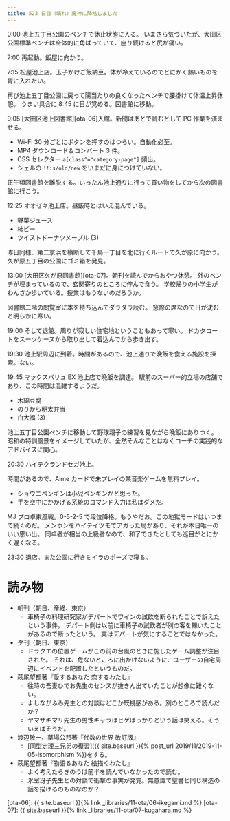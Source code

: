 ```yaml
---
title: 523 日目（晴れ）魔神に降格しました
---
```


0:00 池上五丁目公園のベンチで休止状態に入る。
いまさら気づいたが、大田区公園標準ベンチは全体的に角ばっていて、座り続けると尻が痛い。

7:00 再起動。飯屋に向かう。

7:15 松屋池上店。玉子かけご飯納豆。体が冷えているのでとにかく熱いものを胃に入れたい。

再び池上五丁目公園に戻って陽当たりの良くなったベンチで腰掛けて体温上昇休憩。
うまい具合に 8:45 に目が覚める。図書館に移動。

9:05 [大田区池上図書館][ota-06]入館。新聞はあとで読むとして PC 作業を済ませる。

* Wi-Fi 30 分ごとにボタンを押すのはつらい。自動化必至。
* MP4 ダウンロード＆コンバート 3 件。
* CSS セレクター `a[class^="category-page"]` 頻出。
* シェルの `!!:s/old/new` をいまだに身につけていない。

正午頃図書館を離脱する。いったん池上通りに行って買い物をしてから次の図書館に行こう。

12:25 オオゼキ池上店。昼飯時とはいえ混んでいる。

* 野菜ジュース
* 柿ピー
* ツイストドーナツメープル (3)

昨日同様、第二京浜を横断して千鳥一丁目を北に行くルートで久が原に向かう。
久が原五丁目の公園にゴミ箱を発見。

13:00 [大田区久が原図書館][ota-07]。朝刊を読んでからおやつ休憩。
外のベンチが埋まっているので、玄関寄りのところに佇んで食う。
学校帰りの小学生がわんさか歩いている。授業はもうないのだろうか。

図書館二階の閲覧室に本を持ち込んでダラダラ読む。
窓際の席なので日が沈むと明らかに寒い。

19:00 そして退館。周りが寂しい住宅地ということもあって寒い。
ドカタコートをスーツケースから取り出して着込んでから歩き出す。

19:30 池上駅周辺に到着。時間があるので、池上通りで晩飯を食える施設を探索。ない。

19:45 マックスバリュ EX 池上店で晩飯を調達。
駅前のスーパー的立場の店舗であり、この時間は混雑するようだ。

* 木綿豆腐
* のりから明太弁当
* 白大福 (3)

池上五丁目公園ベンチに移動して野球親子の練習を見ながら晩飯にありつく。
昭和の特訓風景をイメージしていたが、全然そんなことはなくコーチの実践的なアドバイスに関心。

20:30 ハイテクランドセガ池上。

時間があるので、Aime カードで未プレイの某音楽ゲームを無料プレイ。

* ショウニペンギンは小児ペンギンかと思った。
* 手を空中にかかげる系統のコマンド入力は私はダメだ。

MJ プロ卓東風戦。0-5-2-5 で段位降格。もうやだお。この地獄モードはいつまで続くのだ。
メンホンをハイテイツモでアガった局があり、それが本日唯一のいい思い出。
同卓者が相当の上級者なので、和了できたとしても巡目がとにかく遅くなる。

23:30 退店。また公園に行きミイラのポーズで寝る。

# 読み物

* 朝刊（朝日、産経、東京）
  * 車椅子の料理研究家がデパートでワインの試飲を断られたことで訴えたという事件。
    デパート側は以前に車椅子の試飲者が別の客を轢いたことがあるので断ったという。
    実はデパートが気にすることではなかった。
* 夕刊（朝日、東京）
  * ドラクエの位置ゲームがこの前の台風のときに施したゲーム調整が注目された。
    それは、危ないところに出かけないように、ユーザーの自宅周辺にイベントを配置したというものだ。
* 萩尾望都著『愛するあなた 恋するわたし』
  * 往時の吾妻ひでお先生のセンスが抜きん出ていたことが想像に難くない。
  * よしながふみ先生との対談はどこか既視感がある。別のところで読んだか？
  * ヤマザキマリ先生の男性キャラはヒゲばっかりという話は笑える。そういえばそうだ。
* 渡辺敬一、草場公邦著『代数の世界 改訂版』
  * [同型定理三兄弟の復習]({{ site.baseurl }}{% post_url 2019/11/2019-11-05-isomorphism %})をする。
* 萩尾望都著『物語るあなた 絵描くわたし』
  * よく考えたらきのうは前半を読んでいなかったので読む。
  * 氷室冴子先生との対談で衝撃の事実が発覚。無意識で聖書と同じ構造の話を描けるのものなのか？

[ota-06]: {{ site.baseurl }}{% link _libraries/11-ota/06-ikegami.md %}
[ota-07]: {{ site.baseurl }}{% link _libraries/11-ota/07-kugahara.md %}
